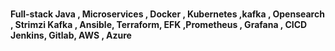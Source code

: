 ### 


**Full-stack Java , Microservices , Docker , Kubernetes ,kafka , Opensearch , Strimzi Kafka , Ansible, Terraform, EFK ,Prometheus , Grafana , CICD Jenkins, Gitlab, AWS , Azure**



